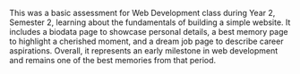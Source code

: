 This was a basic assessment for Web Development class during Year 2, Semester 2, learning about the fundamentals of building a simple website. It includes a biodata page to showcase personal details, a best memory page to highlight a cherished moment, and a dream job page to describe career aspirations. Overall, it represents an early milestone in web development and remains one of the best memories from that period.
